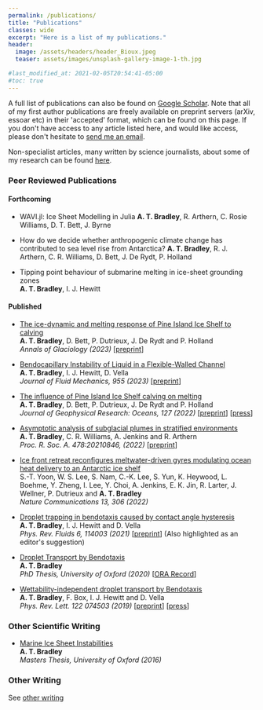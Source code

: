 ```yaml
---
permalink: /publications/
title: "Publications"
classes: wide
excerpt: "Here is a list of my publications."
header:
  image: /assets/headers/header_Bioux.jpeg
  teaser: assets/images/unsplash-gallery-image-1-th.jpg

#last_modified_at: 2021-02-05T20:54:41-05:00
#toc: true
---
```

A full list of publications can also be found on [Google Scholar](https://scholar.google.com/citations?user=2zVbnAkAAAAJ&hl=en). Note that all of my first author publications are freely available on preprint servers (arXiv, essoar etc) in their 'accepted' format, which can be found on this page. If you don't have access to any article listed here, and would like access, please don't hesitate to [send me an email](mailto:alextbradley@gmail.com).

Non-specialist articles, many written by science journalists, about some of my research can be found [here](press.md). 

### Peer Reviewed Publications
#### Forthcoming
* WAVI.jl: Ice Sheet Modelling in Julia
**A. T. Bradley**, R. Arthern, C. Rosie Williams, D. T. Bett, J. Byrne

* How do we decide whether anthropogenic climate change has contributed to sea level rise from Antarctica?
**A. T. Bradley**, R. J. Arthern, C. R. Williams, D. Bett, J. De Rydt, P. Holland 

* Tipping point behaviour of submarine melting in ice-sheet grounding zones  
**A. T. Bradley**, I. J. Hewitt


#### Published
* [The ice-dynamic and melting response of Pine Island Ice Shelf to calving](https://www.cambridge.org/core/journals/annals-of-glaciology/article/ice-dynamic-and-melting-response-of-pine-island-ice-shelf-to-calving/46ABBC366EA9B8312ADD0A43DA24B1A6)  
**A. T. Bradley**, D. Bett, P. Dutrieux, J. De Rydt and P. Holland  
*Annals of Glaciology  (2023)* [[preprint](https://eartharxiv.org/repository/view/4644/)]  

* [Bendocapillary Instability of Liquid in a Flexible-Walled Channel](https://www.cambridge.org/core/journals/journal-of-fluid-mechanics/article/bendocapillary-instability-of-liquid-in-a-flexiblewalled-channel/BC9E4559D7724B7E045509BA3BAB216D)  
**A. T. Bradley**, I. J. Hewitt, D. Vella  
*Journal of Fluid Mechanics, 955 (2023)* [[preprint](https://arxiv.org/abs/2201.01103)]  

* [The influence of Pine Island Ice Shelf calving on melting](https://agupubs.onlinelibrary.wiley.com/doi/full/10.1029/2022JC018621)  
**A. T. Bradley**, D. Bett, P. Dutrieux, J. De Rydt and P. Holland  
_Journal of Geophysical Research: Oceans, 127 (2022)_  [[preprint](https://www.essoar.org/doi/abs/10.1002/essoar.10510805.1)] [[press](press.md#Calving)]

*  [Asymptotic analysis of subglacial plumes in stratified environments](https://royalsocietypublishing.org/doi/10.1098/rspa.2021.0846)  
**A. T. Bradley**, C. R. Williams, A. Jenkins and R. Arthern  
_Proc. R. Soc. A. 478:20210846, (2022)_  [[preprint](https://arxiv.org/abs/2103.09003)]  

*  [Ice front retreat reconfigures meltwater-driven gyres modulating ocean heat delivery to an Antarctic ice shelf](https://www.nature.com/articles/s41467-022-27968-8)  
S.-T. Yoon, W. S. Lee, S. Nam, C.-K. Lee, S. Yun, K. Heywood, L. Boehme, Y. Zheng, I. Lee, Y. Choi, A. Jenkins, E. K. Jin, R. Larter, J. Wellner, P. Dutrieux and **A. T. Bradley**  
_Nature Communications 13, 306 (2022)_

* [Droplet trapping in bendotaxis caused by contact angle hysteresis](https://journals.aps.org/prfluids/abstract/10.1103/PhysRevFluids.6.114003)  
**A. T. Bradley**, I. J. Hewitt and D. Vella  
_Phys. Rev. Fluids 6, 114003 (2021)_  [[preprint](https://arxiv.org/abs/2104.10115)] (Also highlighted as an editor's suggestion)

* [Droplet Transport by Bendotaxis](https://ora.ox.ac.uk/objects/uuid:8ed6f6b0-a809-4b3b-986e-c990f75b4f7f)  
**A. T. Bradley**  
_PhD Thesis, University of Oxford (2020)_  [[ORA Record](https://ora.ox.ac.uk/objects/uuid:8ed6f6b0-a809-4b3b-986e-c990f75b4f7f)]

* [Wettability-independent droplet transport by Bendotaxis](https://doi.org/10.1103/PhysRevLett.122.074503)  
**A. T. Bradley**, F. Box, I. J. Hewitt and D. Vella  
_Phys. Rev. Lett. 122 074503 (2019)_  [[preprint](http://arxiv.org/abs/1809.10923)] [[press](press.md#Bendotaxis)]


### Other Scientific Writing
* [Marine Ice Sheet Instabilities](https://www.dropbox.com/s/m92l444url7w8ed/619763.pdf?dl=0)  
**A. T. Bradley**  
_Masters Thesis, University of Oxford (2016)_

### Other Writing
See [other writing](communications.md#other-writing)
